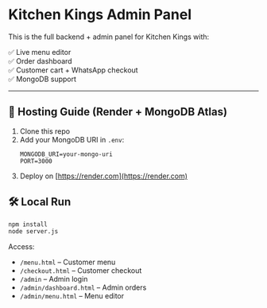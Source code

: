 # Kitchen Kings Admin Panel

This is the full backend + admin panel for Kitchen Kings with:

✅ Live menu editor  
✅ Order dashboard  
✅ Customer cart + WhatsApp checkout  
✅ MongoDB support

---

## 🚀 Hosting Guide (Render + MongoDB Atlas)

1. Clone this repo
2. Add your MongoDB URI in `.env`:
   ```
   MONGODB_URI=your-mongo-uri
   PORT=3000
   ```
3. Deploy on [https://render.com](https://render.com)

## 🛠 Local Run
```bash
npm install
node server.js
```

Access:
- `/menu.html` – Customer menu
- `/checkout.html` – Customer checkout
- `/admin` – Admin login
- `/admin/dashboard.html` – Admin orders
- `/admin/menu.html` – Menu editor
